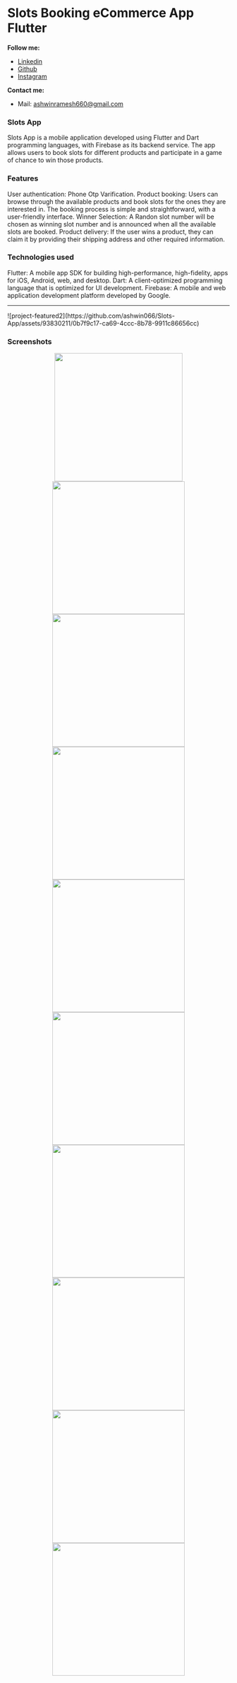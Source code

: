 # Slots Booking eCommerce App Flutter
 
**Follow me:**

- [Linkedin](https://www.linkedin.com/in/ashwin-ramesh-094388244/)
- [Github](https://www.github.com/ashwin066/)
- [Instagram](https://www.instagram.com/ashwin_r66/)

**Contact me:**

- Mail: <a href="ashwinramesh660@gmail.com">ashwinramesh660@gmail.com</a>
 
 
<h3>Slots App</h3>
Slots App is a mobile application developed using Flutter and Dart programming languages, with Firebase as its backend service. The app allows users to book slots for different products and participate in a game of chance to win those products.

<h3>Features</h3>
User authentication: Phone Otp Varification.
Product booking: Users can browse through the available products and book slots for the ones they are interested in. The booking process is simple and straightforward, with a user-friendly interface.
Winner Selection: A Randon slot number will be chosen as winning slot number and is announced when all the available slots are booked. 
Product delivery: If the user wins a product, they can claim it by providing their shipping address and other required information. 

<h3>Technologies used</h3>
Flutter: A mobile app SDK for building high-performance, high-fidelity, apps for iOS, Android, web, and desktop.
Dart: A client-optimized programming language that is optimized for UI development.
Firebase: A mobile and web application development platform developed by Google.

 <hr>
 ![project-featured2](https://github.com/ashwin066/Slots-App/assets/93830211/0b7f9c17-ca69-4ccc-8b78-9911c86656cc)

### Screenshots

<p align="center">
  <img src="https://user-images.githubusercontent.com/93830211/230704842-d4a64bc4-c38e-491f-ace2-c2d004106835.jpg" width="290"> 
  <img src="https://user-images.githubusercontent.com/93830211/230704845-1d9ce9cc-1940-4692-ba83-3efe85aac8b0.jpg" width="300">
  <br/>
  <img src="https://user-images.githubusercontent.com/93830211/230704859-e401577b-2778-462b-88e5-783730fff8d6.jpg" width="300">
  <img src="https://user-images.githubusercontent.com/93830211/230704825-f024b23b-df65-46ec-87e8-068ad297e705.jpg" width="300">
  <br/>
  <img src="https://user-images.githubusercontent.com/93830211/230704831-55bee0ba-67de-433f-b475-0147f972d27e.jpg" width="300">
  <img src="https://user-images.githubusercontent.com/93830211/230704833-4b717310-4822-4732-b92b-b5143210d3a2.jpg" width="300">
  <br/>
  <img src="https://user-images.githubusercontent.com/93830211/230704837-8402666a-ec1b-4491-bf05-79423674993b.jpg" width="300">
  <img src="https://user-images.githubusercontent.com/93830211/230704846-dd1ff99a-f4be-43e1-9d6f-c0c17829bf3f.jpg" width="300">
  <br/>
  <img src="https://user-images.githubusercontent.com/93830211/230704853-6941f3ca-c9d2-4fa2-ae98-241942369095.jpg" width="300">
  <img src="https://user-images.githubusercontent.com/93830211/230704855-21556452-159e-4a3d-bbee-65766647a53c.jpg" width="300">
  <br/>
</p>
